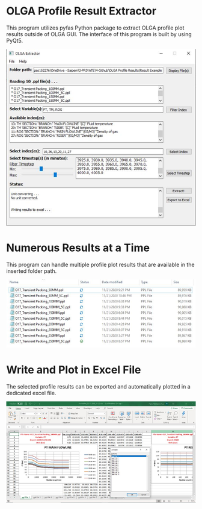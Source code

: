 # OLGA Profile Result Extractor

This program utilizes pyfas Python package to extract OLGA profile plot results outside of OLGA GUI. The interface of this program is built by using PyQt5.

![alt text](https://github.com/frhodam/OLGA-profile-results-interface/blob/main/blob/interface.JPG)

# Numerous Results at a Time

This program can handle multiple profile plot results that are available in the inserted folder path.

![alt text](https://github.com/frhodam/OLGA-profile-results-interface/blob/main/blob/profile_plot_result_list.JPG)

# Write and Plot in Excel File

The selected profile results can be exported and automatically plotted in a dedicated excel file.

![alt text](https://github.com/frhodam/OLGA-profile-results-interface/blob/main/blob/excel_preview.jpg)

